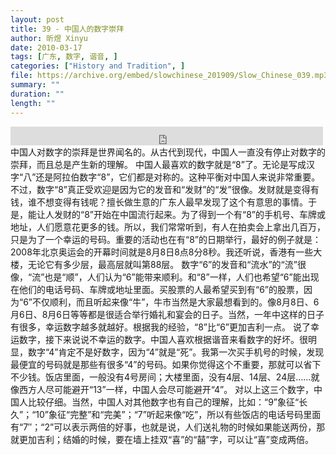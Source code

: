 ```yaml
---
layout: post
title: 39 - 中国人的数字崇拜
author: 昕煜 Xinyu
date: 2010-03-17
tags: [广东, 数字, 谐音, ]
categories: ["History and Tradition", ]
file: https://archive.org/embed/slowchinese_201909/Slow_Chinese_039.mp3
summary: ""
duration: ""
length: ""
---
```


<iframe src="https://archive.org/embed/slowchinese_201909/Slow_Chinese_039.mp3" width="500" height="30" frameborder="0" webkitallowfullscreen="true" mozallowfullscreen="true" allowfullscreen></iframe>
中国人对数字的崇拜是世界闻名的。从古代到现代，中国人一直没有停止对数字的崇拜，而且总是产生新的理解。
中国人最喜欢的数字就是“8”了。无论是写成汉字“八”还是阿拉伯数字“8”，它们都是对称的。这种平衡对中国人来说非常重要。不过，数字“8”真正受欢迎是因为它的发音和“发财”的“发”很像。发财就是变得有钱，谁不想变得有钱呢？擅长做生意的广东人最早发现了这个有意思的事情。于是，能让人发财的“8”开始在中国流行起来。为了得到一个有“8”的手机号、车牌或地址，人们愿意花更多的钱。所以，我们常常听到，有人在拍卖会上拿出几百万，只是为了一个幸运的号码。重要的活动也在有“8”的日期举行，最好的例子就是：2008年北京奥运会的开幕时间就是8月8日8点8分8秒。我还听说，香港有一些大楼，无论它有多少层，最高层就叫第88层。
数字“6”的发音和“流水”的“流”很像，“流”也是“顺”，人们认为“6”能带来顺利。和“8”一样，人们也希望“6”能出现在他们的电话号码、车牌或地址里面。买股票的人最希望买到有“6”的股票，因为“6”不仅顺利，而且听起来像“牛”，牛市当然是大家最想看到的。像8月8日、6月6日、8月6日等等都是很适合举行婚礼和宴会的日子。当然，一年中这样的日子有很多，幸运数字越多就越好。根据我的经验，“8”比“6”更加吉利一点。
说了幸运数字，接下来说说不幸运的数字。中国人喜欢根据谐音来看数字的好坏。很明显，数字“4”肯定不是好数字，因为“4”就是“死”。我第一次买手机号的时候，发现最便宜的号码就是那些有很多“4”的号码。如果你觉得这个不重要，那就可以省下不少钱。饭店里面，一般没有4号房间；大楼里面，没有4层、14层、24层……就像西方人尽可能避开“13”一样，中国人会尽可能避开“4”。
对以上这三个数字，中国人比较仔细。当然，中国人对其他数字也有自己的理解，比如：“9”象征“长久”；“10”象征“完整”和“完美”；“7”听起来像“吃”，所以有些饭店的电话号码里面有“7″；“2”可以表示两倍的好事，也就是说，人们送礼物的时候如果能送两份，那就更加吉利；结婚的时候，要在墙上挂双“喜”的“囍”字，可以让“喜”变成两倍。
 
